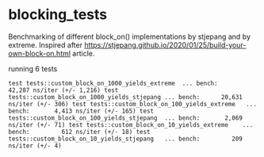 # blocking_tests

Benchmarking of different block_on() implementations by stjepang and by extreme.
Inspired after https://stjepang.github.io/2020/01/25/build-your-own-block-on.html article.

running 6 tests

`test tests::custom_block_on_1000_yields_extreme  ... bench:      42,287 ns/iter (+/- 1,216)
test tests::custom_block_on_1000_yields_stjepang ... bench:      20,631 ns/iter (+/- 306)
test tests::custom_block_on_100_yields_extreme   ... bench:       4,413 ns/iter (+/- 165)
test tests::custom_block_on_100_yields_stjepang  ... bench:       2,069 ns/iter (+/- 71)
test tests::custom_block_on_10_yields_extreme    ... bench:         612 ns/iter (+/- 18)
test tests::custom_block_on_10_yields_stjepang   ... bench:         209 ns/iter (+/- 4)`
